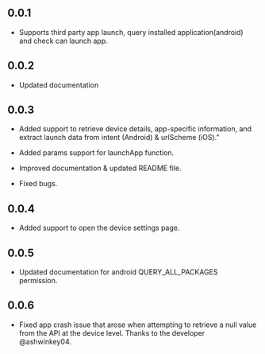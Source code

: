 ## 0.0.1

* Supports third party app launch, query installed application(android) and check can launch app.

## 0.0.2

* Updated documentation

## 0.0.3

* Added support to retrieve device details, app-specific information, and extract launch data from intent (Android) & urlScheme (iOS)."

* Added params support for launchApp function.

* Improved documentation & updated README file.

* Fixed bugs.

## 0.0.4

* Added support to open the device settings page.

## 0.0.5

* Updated documentation for android QUERY_ALL_PACKAGES permission.

## 0.0.6

* Fixed app crash issue that arose when attempting to retrieve a null value from the API at the device level.
  Thanks to the developer @ashwinkey04.


